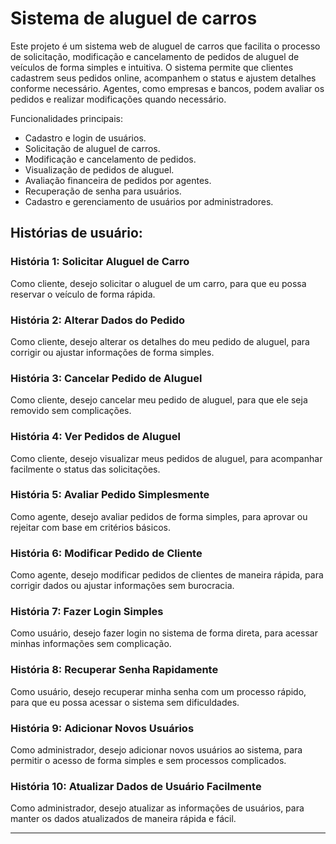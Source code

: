 # Sistema de aluguel de carros
Este projeto é um sistema web de aluguel de carros que facilita o processo de solicitação, modificação e cancelamento de pedidos de aluguel de veículos de forma simples e intuitiva. O sistema permite que clientes cadastrem seus pedidos online, acompanhem o status e ajustem detalhes conforme necessário. Agentes, como empresas e bancos, podem avaliar os pedidos e realizar modificações quando necessário.

Funcionalidades principais:
- Cadastro e login de usuários.
- Solicitação de aluguel de carros.
- Modificação e cancelamento de pedidos.
- Visualização de pedidos de aluguel.
- Avaliação financeira de pedidos por agentes.
- Recuperação de senha para usuários.
- Cadastro e gerenciamento de usuários por administradores.

## Histórias de usuário:

### História 1: Solicitar Aluguel de Carro
Como cliente, desejo solicitar o aluguel de um carro, para que eu possa reservar o veículo de forma rápida.

### História 2: Alterar Dados do Pedido
Como cliente, desejo alterar os detalhes do meu pedido de aluguel, para corrigir ou ajustar informações de forma simples.

### História 3: Cancelar Pedido de Aluguel
Como cliente, desejo cancelar meu pedido de aluguel, para que ele seja removido sem complicações.

### História 4: Ver Pedidos de Aluguel
Como cliente, desejo visualizar meus pedidos de aluguel, para acompanhar facilmente o status das solicitações.

### História 5: Avaliar Pedido Simplesmente
Como agente, desejo avaliar pedidos de forma simples, para aprovar ou rejeitar com base em critérios básicos.

### História 6: Modificar Pedido de Cliente
Como agente, desejo modificar pedidos de clientes de maneira rápida, para corrigir dados ou ajustar informações sem burocracia.

### História 7: Fazer Login Simples
Como usuário, desejo fazer login no sistema de forma direta, para acessar minhas informações sem complicação.

### História 8: Recuperar Senha Rapidamente
Como usuário, desejo recuperar minha senha com um processo rápido, para que eu possa acessar o sistema sem dificuldades.

### História 9: Adicionar Novos Usuários
Como administrador, desejo adicionar novos usuários ao sistema, para permitir o acesso de forma simples e sem processos complicados.

### História 10: Atualizar Dados de Usuário Facilmente
Como administrador, desejo atualizar as informações de usuários, para manter os dados atualizados de maneira rápida e fácil.

---

